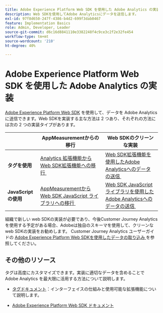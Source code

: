 ```yaml
---
title: Adobe Experience Platform Web SDK を使用した Adobe Analytics の実装
description: Web SDKを使用してAdobe Analyticsにデータを送信します。
exl-id: 97f8d650-247f-4386-b4d2-699f3dab0467
feature: Implementation Basics
role: Admin, Developer, Leader
source-git-commit: d6c16d8841110e3382248f4c9ce3c2f2e32fe454
workflow-type: tm+mt
source-wordcount: '210'
ht-degree: 40%

---
```


# Adobe Experience Platform Web SDK を使用した Adobe Analytics の実装

[Adobe Experience Platform Web SDK](https://experienceleague.adobe.com/docs/experience-platform/web-sdk/home.html?lang=ja) を使用して、データを Adobe Analytics に送信できます。Web SDKを実装する主な方法は 2 つあり、それぞれの方法には次の 2 つの実装タイプがあります。

| | **AppMeasurementからの移行** | **Web SDKのクリーンな実装** |
| --- | --- | --- |
| **タグを使用** | [Analytics 拡張機能から Web SDK拡張機能への移行 &#x200B;](analytics-extension-to-web-sdk.md) | [Web SDK拡張機能を使用したAdobe Analyticsへのデータの送信 &#x200B;](web-sdk-tag-extension.md) |
| **JavaScriptの使用** | [AppMeasurementから Web SDK JavaScript ライブラリへの移行 &#x200B;](appmeasurement-to-web-sdk.md) | [Web SDK JavaScript ライブラリを使用したAdobe Analyticsへのデータの送信 &#x200B;](web-sdk-javascript-library.md) |

組織で新しい web SDKの実装が必要であり、今後Customer Journey Analyticsを使用する予定がある場合、Adobeは独自のスキーマを使用して、クリーンな web SDKの実装をお勧めします。 Customer Journey Analytics ユーザーガイドの [Adobe Experience Platform Web SDKを使用したデータの取り込み &#x200B;](https://experienceleague.adobe.com/ja/docs/analytics-platform/using/cja-data-ingestion/ingest-use-guides/edge-network/aepwebsdk) を参照してください。

## その他のリソース

タグは高度にカスタマイズできます。実装に適切なデータを含めることで Adobe Analytics を最大限に活用する方法について説明します。

- [タグドキュメント](https://experienceleague.adobe.com/docs/experience-platform/tags/home.html?lang=ja#)：インターフェイスの仕組みと使用可能な拡張機能について説明します。

- [Adobe Experience Platform Web SDK ドキュメント](https://experienceleague.adobe.com/docs/web-sdk.html?lang=ja)
